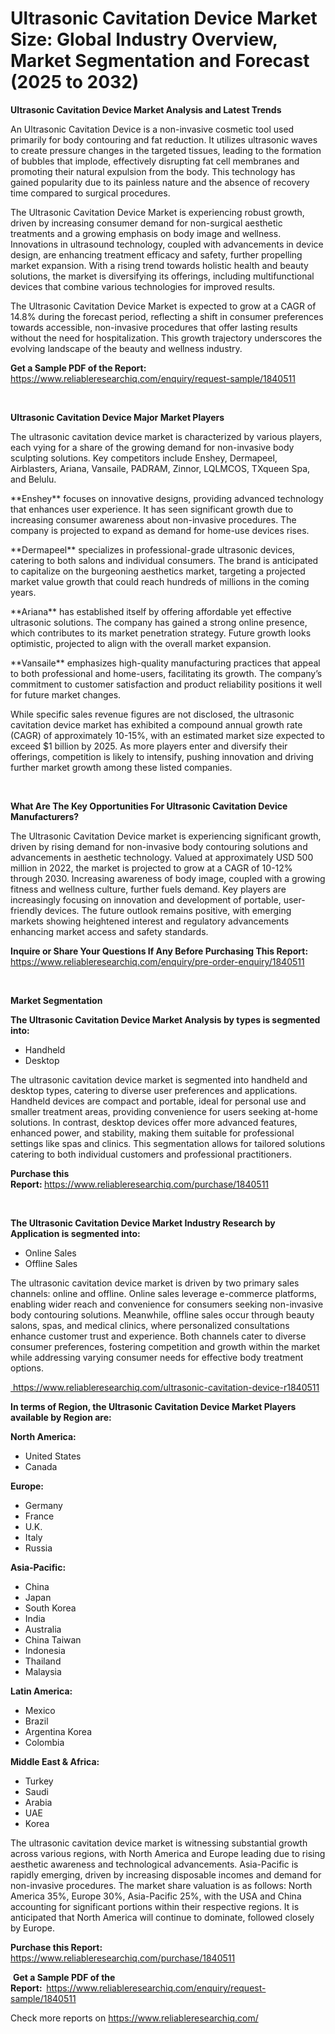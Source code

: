 <p><h1>Ultrasonic Cavitation Device Market Size: Global Industry Overview, Market Segmentation and Forecast (2025 to 2032)</h1></p><p><strong>Ultrasonic Cavitation Device Market Analysis and Latest Trends</strong></p>
<p><p>An Ultrasonic Cavitation Device is a non-invasive cosmetic tool used primarily for body contouring and fat reduction. It utilizes ultrasonic waves to create pressure changes in the targeted tissues, leading to the formation of bubbles that implode, effectively disrupting fat cell membranes and promoting their natural expulsion from the body. This technology has gained popularity due to its painless nature and the absence of recovery time compared to surgical procedures.</p><p>The Ultrasonic Cavitation Device Market is experiencing robust growth, driven by increasing consumer demand for non-surgical aesthetic treatments and a growing emphasis on body image and wellness. Innovations in ultrasound technology, coupled with advancements in device design, are enhancing treatment efficacy and safety, further propelling market expansion. With a rising trend towards holistic health and beauty solutions, the market is diversifying its offerings, including multifunctional devices that combine various technologies for improved results.</p><p>The Ultrasonic Cavitation Device Market is expected to grow at a CAGR of 14.8% during the forecast period, reflecting a shift in consumer preferences towards accessible, non-invasive procedures that offer lasting results without the need for hospitalization. This growth trajectory underscores the evolving landscape of the beauty and wellness industry.</p></p>
<p><strong>Get a Sample PDF of the Report:&nbsp;</strong> <a href="https://www.reliableresearchiq.com/enquiry/request-sample/1840511?utm_campaign=3256&utm_medium=2&utm_source=Github&utm_content=ia&utm_term=04032025&utm_id=ultrasonic-cavitation-device">https://www.reliableresearchiq.com/enquiry/request-sample/1840511</a></p>
<p>&nbsp;</p>
<p><strong>Ultrasonic Cavitation Device Major Market Players</strong></p>
<p><p>The ultrasonic cavitation device market is characterized by various players, each vying for a share of the growing demand for non-invasive body sculpting solutions. Key competitors include Enshey, Dermapeel, Airblasters, Ariana, Vansaile, PADRAM, Zinnor, LQLMCOS, TXqueen Spa, and Belulu. </p><p>**Enshey** focuses on innovative designs, providing advanced technology that enhances user experience. It has seen significant growth due to increasing consumer awareness about non-invasive procedures. The company is projected to expand as demand for home-use devices rises.</p><p>**Dermapeel** specializes in professional-grade ultrasonic devices, catering to both salons and individual consumers. The brand is anticipated to capitalize on the burgeoning aesthetics market, targeting a projected market value growth that could reach hundreds of millions in the coming years.</p><p>**Ariana** has established itself by offering affordable yet effective ultrasonic solutions. The company has gained a strong online presence, which contributes to its market penetration strategy. Future growth looks optimistic, projected to align with the overall market expansion.</p><p>**Vansaile** emphasizes high-quality manufacturing practices that appeal to both professional and home-users, facilitating its growth. The company’s commitment to customer satisfaction and product reliability positions it well for future market changes.</p><p>While specific sales revenue figures are not disclosed, the ultrasonic cavitation device market has exhibited a compound annual growth rate (CAGR) of approximately 10-15%, with an estimated market size expected to exceed $1 billion by 2025. As more players enter and diversify their offerings, competition is likely to intensify, pushing innovation and driving further market growth among these listed companies.</p></p>
<p>&nbsp;</p>
<p><strong>What Are The Key Opportunities For Ultrasonic Cavitation Device Manufacturers?</strong></p>
<p><p>The Ultrasonic Cavitation Device market is experiencing significant growth, driven by rising demand for non-invasive body contouring solutions and advancements in aesthetic technology. Valued at approximately USD 500 million in 2022, the market is projected to grow at a CAGR of 10-12% through 2030. Increasing awareness of body image, coupled with a growing fitness and wellness culture, further fuels demand. Key players are increasingly focusing on innovation and development of portable, user-friendly devices. The future outlook remains positive, with emerging markets showing heightened interest and regulatory advancements enhancing market access and safety standards.</p></p>
<p><strong>Inquire or Share Your Questions If Any Before Purchasing This Report:</strong> <a href="https://www.reliableresearchiq.com/enquiry/pre-order-enquiry/1840511?utm_campaign=3256&utm_medium=2&utm_source=Github&utm_content=ia&utm_term=04032025&utm_id=ultrasonic-cavitation-device">https://www.reliableresearchiq.com/enquiry/pre-order-enquiry/1840511</a></p>
<p>&nbsp;</p>
<p><strong>Market Segmentation</strong></p>
<p><strong>The Ultrasonic Cavitation Device Market Analysis by types is segmented into:</strong></p>
<p><ul><li>Handheld</li><li>Desktop</li></ul></p>
<p><p>The ultrasonic cavitation device market is segmented into handheld and desktop types, catering to diverse user preferences and applications. Handheld devices are compact and portable, ideal for personal use and smaller treatment areas, providing convenience for users seeking at-home solutions. In contrast, desktop devices offer more advanced features, enhanced power, and stability, making them suitable for professional settings like spas and clinics. This segmentation allows for tailored solutions catering to both individual customers and professional practitioners.</p></p>
<p><strong>Purchase this Report:&nbsp;</strong><a href="https://www.reliableresearchiq.com/purchase/1840511?utm_campaign=3256&utm_medium=2&utm_source=Github&utm_content=ia&utm_term=04032025&utm_id=ultrasonic-cavitation-device">https://www.reliableresearchiq.com/purchase/1840511</a></p>
<p>&nbsp;</p>
<p><strong>The Ultrasonic Cavitation Device Market Industry Research by Application is segmented into:</strong></p>
<p><ul><li>Online Sales</li><li>Offline Sales</li></ul></p>
<p><p>The ultrasonic cavitation device market is driven by two primary sales channels: online and offline. Online sales leverage e-commerce platforms, enabling wider reach and convenience for consumers seeking non-invasive body contouring solutions. Meanwhile, offline sales occur through beauty salons, spas, and medical clinics, where personalized consultations enhance customer trust and experience. Both channels cater to diverse consumer preferences, fostering competition and growth within the market while addressing varying consumer needs for effective body treatment options.</p></p>
<p><a href="https://www.reliableresearchiq.com/ultrasonic-cavitation-device-r1840511?utm_campaign=3256&utm_medium=2&utm_source=Github&utm_content=ia&utm_term=04032025&utm_id=ultrasonic-cavitation-device">&nbsp;https://www.reliableresearchiq.com/ultrasonic-cavitation-device-r1840511</a></p>
<p><strong>In terms of Region, the Ultrasonic Cavitation Device Market Players available by Region are:</strong></p>
<p>
    <p> <strong> North America: </strong>
        <ul>
            <li>United States</li>
            <li>Canada</li>
        </ul>
        </p> 
    <p> <strong> Europe: </strong>
        <ul>
            <li>Germany</li>
            <li>France</li>
            <li>U.K.</li>
            <li>Italy</li>
            <li>Russia</li>
        </ul>
        </p> 
    <p> <strong> Asia-Pacific: </strong>
        <ul>
            <li>China</li>
            <li>Japan</li>
            <li>South Korea</li>
            <li>India</li>
            <li>Australia</li>
            <li>China Taiwan</li>
            <li>Indonesia</li>
            <li>Thailand</li>
            <li>Malaysia</li>
        </ul>
        </p> 
    <p> <strong> Latin America: </strong>
        <ul>
            <li>Mexico</li>
            <li>Brazil</li>
            <li>Argentina Korea</li>
            <li>Colombia</li>
        </ul>
        </p> 
    <p> <strong> Middle East & Africa: </strong>
        <ul>
            <li>Turkey</li>
            <li>Saudi</li>
            <li>Arabia</li>
            <li>UAE</li>
            <li>Korea</li>
        </ul>
    </p>
    </p>
<p><p>The ultrasonic cavitation device market is witnessing substantial growth across various regions, with North America and Europe leading due to rising aesthetic awareness and technological advancements. Asia-Pacific is rapidly emerging, driven by increasing disposable incomes and demand for non-invasive procedures. The market share valuation is as follows: North America 35%, Europe 30%, Asia-Pacific 25%, with the USA and China accounting for significant portions within their respective regions. It is anticipated that North America will continue to dominate, followed closely by Europe.</p></p>
<p><strong>Purchase this Report: </strong><a href="https://www.reliableresearchiq.com/purchase/1840511?utm_campaign=3256&utm_medium=2&utm_source=Github&utm_content=ia&utm_term=04032025&utm_id=ultrasonic-cavitation-device">https://www.reliableresearchiq.com/purchase/1840511</a></p>
<p>&nbsp;<strong>Get a Sample PDF of the Report:&nbsp;&nbsp;</strong><a href="https://www.reliableresearchiq.com/enquiry/request-sample/1840511?utm_campaign=3256&utm_medium=2&utm_source=Github&utm_content=ia&utm_term=04032025&utm_id=ultrasonic-cavitation-device">https://www.reliableresearchiq.com/enquiry/request-sample/1840511</a></p>
<p><strong></strong></p>
<p>Check more reports on <a href="https://www.reliableresearchiq.com/?utm_campaign=3256&utm_medium=2&utm_source=Github&utm_content=ia&utm_term=04032025&utm_id=ultrasonic-cavitation-device">https://www.reliableresearchiq.com/</a></p>